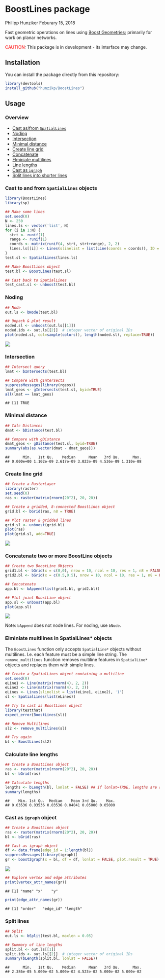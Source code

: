 BoostLines package
================
Philipp Hunziker
Feburary 15, 2018

Fast geometric operations on lines using [Boost Geometries](http://www.boost.org/doc/libs/1_65_1/libs/geometry/doc/html/index.html); primarily for work on planar networks.

<span style="color:red">CAUTION</span>: This package is in development - its interface may change.

Installation
------------

You can install the package directly from this repository:

``` r
library(devtools)
install_github("hunzikp/BoostLines")
```

Usage
-----

### Overview

-   [Cast as/from `SpatialLines`](#cast-to-and-from-spatiallines-objects)
-   [Noding](#noding)
-   [Intersection](#intersection)
-   [Minimal distance](#minimal-distance)
-   [Create line grid](#create-line-grid)
-   [Concatenate](#concatenate-two-or-more-boostline-objects)
-   [Elminiate multilines](#elminiate-multilines-in-spatiallines-objects)
-   [Line lengths](#calculate-line-lengths)
-   [Cast as `igraph`](#cast-as-igraph-object)
-   [Split lines into shorter lines](#split-lines)

### Cast to and from `SpatialLines` objects

``` r
library(BoostLines)
library(sp)

## Make some lines
set.seed(0)
N <- 250
lines.ls <- vector('list', N)
for (i in 1:N) {
  strt <- runif(1)
  range <- runif(1)
  coords <- matrix(runif(4, strt, strt+range), 2, 2)
  lines.ls[[i]] <- Lines(slinelist = list(Line(coords = coords)), ID = i)
}
test.sl <- SpatialLines(lines.ls)

## Make BoostLines object
test.bl <- BoostLines(test.sl)

## Cast back to SpatialLines
test_cast.sl <- unboost(test.bl) 
```

### Noding

``` r
## Node
out.ls <- bNode(test.bl)

## Unpack & plot result
noded.sl <- unboost(out.ls[[1]])
noded.ids <- out.ls[[2]]  # integer vector of original IDs
plot(noded.sl, col=sample(colors(), length(noded.sl), replace=TRUE))
```

![](README_files/figure-markdown_github/node-1.png)

### Intersection

``` r
## Intersect query
lmat <- bIntersects(test.bl)

## Compare with gIntersects
suppressMessages(library(rgeos))
lmat_geos <- gIntersects(test.sl, byid=TRUE)
all(lmat == lmat_geos)
```

    ## [1] TRUE

### Minimal distance

``` r
## Calc Distances
dmat <- bDistance(test.bl)

## Compare with gDistance
dmat_geos <- gDistance(test.sl, byid=TRUE)
summary(abs(as.vector(dmat - dmat_geos)))
```

    ##      Min.   1st Qu.    Median      Mean   3rd Qu.      Max. 
    ## 0.000e+00 1.102e-09 2.617e-09 3.023e-09 4.536e-09 1.310e-08

### Create line grid

``` r
## Create a RasterLayer
library(raster)
set.seed(0)
ras <- raster(matrix(rnorm(20^2), 20, 20))

## Create a gridded, 8-connected BoostLines object
grid.bl <- bGrid(ras, n8 = TRUE)

## Plot raster & gridded lines
grid.sl <- unboost(grid.bl)
plot(ras)
plot(grid.sl, add=TRUE)
```

![](README_files/figure-markdown_github/grid-1.png)

### Concatenate two or more BoostLine objects

``` r
## Create two BoostLine Objects
grid1.bl <- bGrid(x = c(0,0), nrow = 10, ncol = 10, res = 1, n8 = FALSE)
grid2.bl <- bGrid(x = c(0.5,0.5), nrow = 10, ncol = 10, res = 1, n8 = FALSE)

## Concatenate
app.bl <- bAppend(list(grid1.bl, grid2.bl))

## Plot joint BoostLine object
app.sl <- unboost(app.bl)
plot(app.sl)
```

![](README_files/figure-markdown_github/concat-1.png)

Note: `bAppend` does not node lines. For noding, use `bNode`.

### Elminiate multilines in SpatialLines\* objects

The `BoostLines` function only accepts `SpatialLine*` objects without multilines. I.e. each feature must be a simple line string. The `remove_multilines` function removes multiline features in `SpatialLine*` objects and replaces them with simple lines.

``` r
## Create a SpatialLines object containing a multiline
set.seed(0)
eLine1 <- Line(matrix(rnorm(4), 2, 2))
eLine2 <- Line(matrix(rnorm(4), 2, 2))
eLines <- Lines(slinelist = list(eLine1, eLine2), '1')
sl <- SpatialLines(list(eLines))

## Try to cast as BoostLines object
library(testthat)
expect_error(BoostLines(sl))

## Remove Multilines
sl2 <- remove_multilines(sl)

## Try again
bl <- BoostLines(sl2)
```

### Calculate line lengths

``` r
## Create a BoostLines object
ras <- raster(matrix(rnorm(20^2), 20, 20))
bl <- bGrid(ras)

## Calculate lengths
lengths <- bLength(bl, lonlat = FALSE) ## If lonlat=TRUE, lengths are returned in meters
summary(lengths)
```

    ##    Min. 1st Qu.  Median    Mean 3rd Qu.    Max. 
    ## 0.03536 0.03536 0.03536 0.04041 0.05000 0.05000

### Cast as `igraph` object

``` r
## Create a BoostLines object
ras <- raster(matrix(rnorm(20^2), 20, 20))
bl <- bGrid(ras)

## Cast as igraph object
df <- data.frame(edge_id = 1:length(bl))
suppressMessages(library(igraph))
gr <- boost2graph(x = bl, df = df, lonlat = FALSE, plot.result = TRUE)
```

![](README_files/figure-markdown_github/igraph-1.png)

``` r
## Explore vertex and edge attributes
print(vertex_attr_names(gr))
```

    ## [1] "name" "x"    "y"

``` r
print(edge_attr_names(gr))
```

    ## [1] "order"   "edge_id" "length"

### Split lines

``` r
## Split
out.ls <- bSplit(test.bl, maxlen = 0.05)

## Summary of line lengths
split.bl <- out.ls[[1]]
split.ids <- out.ls[[2]]  # integer vector of original IDs
summary(bLength(split.bl, lonlat = FALSE))
```

    ##      Min.   1st Qu.    Median      Mean   3rd Qu.      Max. 
    ## 2.386e-05 5.000e-02 5.000e-02 4.523e-02 5.000e-02 5.000e-02
